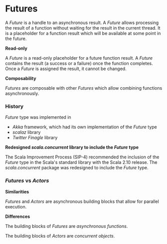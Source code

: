 # Futures

A *Future* is a handle to an asynchronous result. A *Future* allows processing the result of a function without waiting for the result in the current thread. It is a placeholder for a function result which will be available at some point in the future. 

**Read-only**

A *Future* is a read-only placeholder for a future function result. A *Future* contains the result (a success or a failure) once the function completes. Once a *Future* is assigned the result, it cannot be changed. 

**Composability**

*Futures* are composable with other *Futures* which allow combining functions asynchronously.

### History

*Future* type was implemented in

* *Akka* framework, which had its own implementation of the *Future* type
* *scalaz* library
* *Twitter Finagle* library

**Redesigned *scala.concurrent* library to include the *Future* type**

The Scala Improvement Process (SIP-4) recommended the inclusion of the *Future* type in the Scala's standard library with the Scala 2.10 release.
The *scala.concurrent* package was redesigned to include the *Future* type.

### *Futures* vs *Actors*

**Similarities**

*Futures* and *Actors* are asynchronous building blocks that allow for parallel execution.

**Differences**

The building blocks of *Futures* are *asynchronous functions*.

The building blocks of *Actors* are *concurrent objects*.




